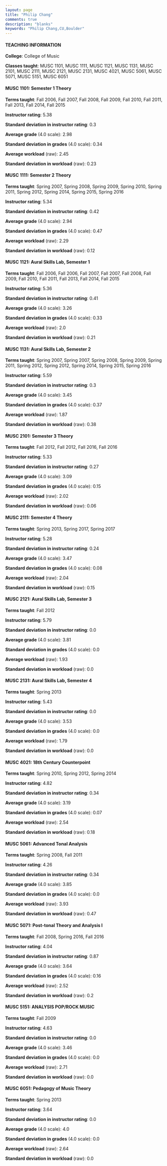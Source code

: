 ```yaml
---
layout: page
title: "Philip Chang" 
comments: true
description: "blanks"
keywords: "Philip Chang,CU,Boulder"
---
```

<head>
<script src="https://ajax.googleapis.com/ajax/libs/jquery/2.1.3/jquery.min.js"></script>
<script src="https://dl.dropboxusercontent.com/s/pc42nxpaw1ea4o9/highcharts.js?dl=0"></script>
<!-- <script src="../assets/js/highcharts.js"></script> -->
<style type="text/css">@font-face {
	font-family: "Bebas Neue";
	src: url(https://www.filehosting.org/file/details/544349/BebasNeue Regular.otf) format("opentype");
	}
	h1.Bebas { 
		font-family: "Bebas Neue", Verdana, Tahoma;
	}
</style>
</head>
	   
#### TEACHING INFORMATION

**College**: College of Music

**Classes taught**: MUSC 1101, MUSC 1111, MUSC 1121, MUSC 1131, MUSC 2101, MUSC 2111, MUSC 2121, MUSC 2131, MUSC 4021, MUSC 5061, MUSC 5071, MUSC 5151, MUSC 6051

#### MUSC 1101: Semester 1 Theory

**Terms taught**: Fall 2006, Fall 2007, Fall 2008, Fall 2009, Fall 2010, Fall 2011, Fall 2013, Fall 2014, Fall 2015

**Instructor rating**: 5.38

**Standard deviation in instructor rating**: 0.3

**Average grade** (4.0 scale): 2.98

**Standard deviation in grades** (4.0 scale): 0.34

**Average workload** (raw): 2.45

**Standard deviation in workload** (raw): 0.23

#### MUSC 1111: Semester 2 Theory

**Terms taught**: Spring 2007, Spring 2008, Spring 2009, Spring 2010, Spring 2011, Spring 2012, Spring 2014, Spring 2015, Spring 2016

**Instructor rating**: 5.34

**Standard deviation in instructor rating**: 0.42

**Average grade** (4.0 scale): 2.94

**Standard deviation in grades** (4.0 scale): 0.47

**Average workload** (raw): 2.29

**Standard deviation in workload** (raw): 0.12

#### MUSC 1121: Aural Skills Lab, Semester 1

**Terms taught**: Fall 2006, Fall 2006, Fall 2007, Fall 2007, Fall 2008, Fall 2009, Fall 2010, Fall 2011, Fall 2013, Fall 2014, Fall 2015

**Instructor rating**: 5.36

**Standard deviation in instructor rating**: 0.41

**Average grade** (4.0 scale): 3.26

**Standard deviation in grades** (4.0 scale): 0.33

**Average workload** (raw): 2.0

**Standard deviation in workload** (raw): 0.21

#### MUSC 1131: Aural Skills Lab, Semester 2

**Terms taught**: Spring 2007, Spring 2007, Spring 2008, Spring 2009, Spring 2011, Spring 2012, Spring 2012, Spring 2014, Spring 2015, Spring 2016

**Instructor rating**: 5.59

**Standard deviation in instructor rating**: 0.3

**Average grade** (4.0 scale): 3.45

**Standard deviation in grades** (4.0 scale): 0.37

**Average workload** (raw): 1.87

**Standard deviation in workload** (raw): 0.38

#### MUSC 2101: Semester 3 Theory

**Terms taught**: Fall 2012, Fall 2012, Fall 2016, Fall 2016

**Instructor rating**: 5.33

**Standard deviation in instructor rating**: 0.27

**Average grade** (4.0 scale): 3.09

**Standard deviation in grades** (4.0 scale): 0.15

**Average workload** (raw): 2.02

**Standard deviation in workload** (raw): 0.06

#### MUSC 2111: Semester 4 Theory

**Terms taught**: Spring 2013, Spring 2017, Spring 2017

**Instructor rating**: 5.28

**Standard deviation in instructor rating**: 0.24

**Average grade** (4.0 scale): 3.47

**Standard deviation in grades** (4.0 scale): 0.08

**Average workload** (raw): 2.04

**Standard deviation in workload** (raw): 0.15

#### MUSC 2121: Aural Skills Lab, Semester 3

**Terms taught**: Fall 2012

**Instructor rating**: 5.79

**Standard deviation in instructor rating**: 0.0

**Average grade** (4.0 scale): 3.81

**Standard deviation in grades** (4.0 scale): 0.0

**Average workload** (raw): 1.93

**Standard deviation in workload** (raw): 0.0

#### MUSC 2131: Aural Skills Lab, Semester 4

**Terms taught**: Spring 2013

**Instructor rating**: 5.43

**Standard deviation in instructor rating**: 0.0

**Average grade** (4.0 scale): 3.53

**Standard deviation in grades** (4.0 scale): 0.0

**Average workload** (raw): 1.79

**Standard deviation in workload** (raw): 0.0

#### MUSC 4021: 18th Century Counterpoint

**Terms taught**: Spring 2010, Spring 2012, Spring 2014

**Instructor rating**: 4.82

**Standard deviation in instructor rating**: 0.34

**Average grade** (4.0 scale): 3.19

**Standard deviation in grades** (4.0 scale): 0.07

**Average workload** (raw): 2.54

**Standard deviation in workload** (raw): 0.18

#### MUSC 5061: Advanced Tonal Analysis

**Terms taught**: Spring 2008, Fall 2011

**Instructor rating**: 4.26

**Standard deviation in instructor rating**: 0.34

**Average grade** (4.0 scale): 3.85

**Standard deviation in grades** (4.0 scale): 0.0

**Average workload** (raw): 3.93

**Standard deviation in workload** (raw): 0.47

#### MUSC 5071: Post-tonal Theory and Analysis I

**Terms taught**: Fall 2008, Spring 2016, Fall 2016

**Instructor rating**: 4.04

**Standard deviation in instructor rating**: 0.87

**Average grade** (4.0 scale): 3.64

**Standard deviation in grades** (4.0 scale): 0.16

**Average workload** (raw): 2.52

**Standard deviation in workload** (raw): 0.2

#### MUSC 5151: ANALYSIS POP/ROCK MUSIC

**Terms taught**: Fall 2009

**Instructor rating**: 4.63

**Standard deviation in instructor rating**: 0.0

**Average grade** (4.0 scale): 3.46

**Standard deviation in grades** (4.0 scale): 0.0

**Average workload** (raw): 2.71

**Standard deviation in workload** (raw): 0.0

#### MUSC 6051: Pedagogy of Music Theory

**Terms taught**: Spring 2013

**Instructor rating**: 3.64

**Standard deviation in instructor rating**: 0.0

**Average grade** (4.0 scale): 4.0

**Standard deviation in grades** (4.0 scale): 0.0

**Average workload** (raw): 2.64

**Standard deviation in workload** (raw): 0.0

